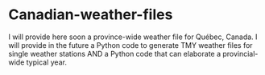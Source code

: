 # Canadian-weather-files
I will provide here soon a province-wide weather file for Québec, Canada.
I will provide in the future a Python code to generate TMY weather files for single weather stations AND a Python code that can elaborate a provincial-wide typical year.

